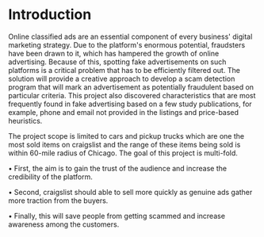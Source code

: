 # Introduction
Online classified ads are an essential component of every business' digital marketing strategy. Due to the platform's enormous potential, fraudsters have been drawn to it, which has hampered the growth of online advertising. Because of this, spotting fake advertisements on such platforms is a critical problem that has to be efficiently filtered out. The solution will provide a creative approach to develop a scam detection program that will mark an advertisement as potentially fraudulent based on particular criteria. This project also discovered characteristics that are most frequently found in fake advertising based on a few study publications, for example, phone and email not provided in the listings and price-based heuristics.

The project scope is limited to cars and pickup trucks which are one the most sold items on craigslist and the range of these items being sold is within 60-mile radius of Chicago. The goal of this project is multi-fold.

• First, the aim is to gain the trust of the audience and increase the credibility of the platform.

• Second, craigslist should able to sell more quickly as genuine ads gather more traction from the buyers.

• Finally, this will save people from getting scammed and increase awareness among the customers.
